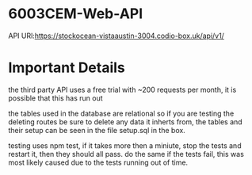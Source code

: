 # 6003CEM-Web-API
API URl:https://stockocean-vistaaustin-3004.codio-box.uk/api/v1/

# Important Details
the third party API uses a free trial with ~200 requests per month, it is possible that this has run out

the tables used in the database are relational so if you are testing the deleting routes be sure to delete any data it inherts from,
the tables and their setup can be seen in the file setup.sql in the box.

testing uses npm test, if it takes more then a miniute, stop the tests and restart it, then they should all pass.
do the same if the tests fail, this was most likely caused due to the tests running out of time.